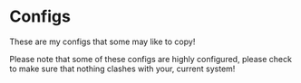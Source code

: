 # Configs

These are my configs that some may like to copy!

Please note that some of these configs are highly configured, please check to make sure that nothing clashes with your, current system!
